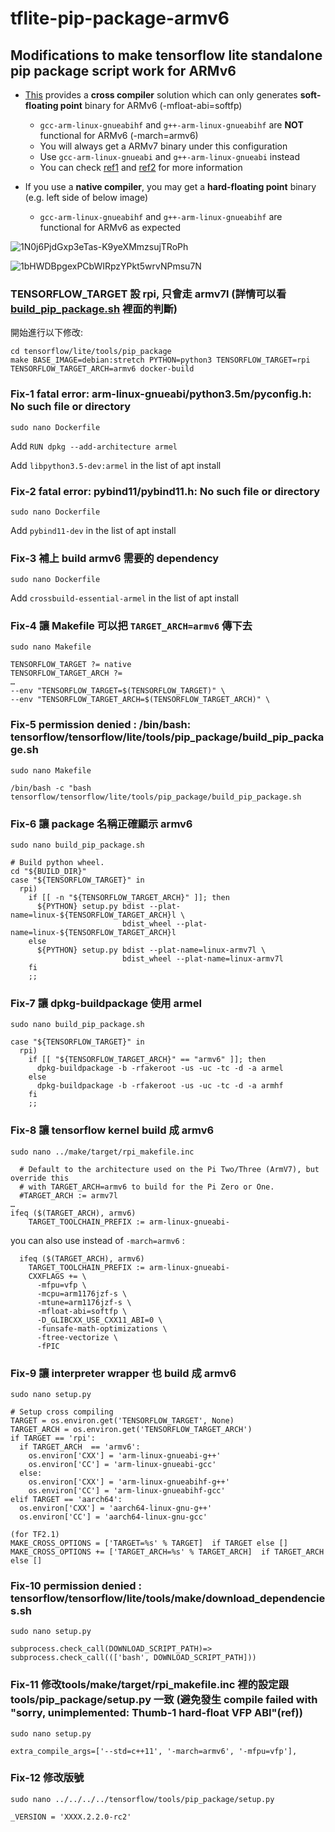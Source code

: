 # tflite-pip-package-armv6
## Modifications to make tensorflow lite standalone pip package script work for ARMv6
- [This](https://github.com/tensorflow/tensorflow/blob/f4eda958b3ecccf04b431c9a6c7595e4701ef125/tensorflow/lite/tools/pip_package/build_pip_package.sh#L41) provides a **cross compiler** solution which can only generates **soft-floating point** binary for ARMv6 (-mfloat-abi=softfp)
  - ```gcc-arm-linux-gnueabihf``` and  ```g++-arm-linux-gnueabihf``` are **NOT** functional for ARMv6 (-march=armv6)
  - You will always get a ARMv7 binary under this configuration
  - Use ```gcc-arm-linux-gnueabi``` and ```g++-arm-linux-gnueabi``` instead
  - You can check [ref1](https://github.com/japaric/rust-cross/issues/42#issue-338211341) and [ref2](https://github.com/rust-lang/rust/issues/45284#issuecomment-468037624) for more information
  
- If you use a **native compiler**, you may get a **hard-floating point** binary (e.g. left side of below image)
  - ```gcc-arm-linux-gnueabihf``` and  ```g++-arm-linux-gnueabihf``` are functional for ARMv6 as expected

![1N0j6PjdGxp3eTas-K9yeXMmzsujTRoPh](https://drive.google.com/uc?export=view&id=1N0j6PjdGxp3eTas-K9yeXMmzsujTRoPh)

![1bHWDBpgexPCbWIRpzYPkt5wrvNPmsu7N](https://drive.google.com/uc?export=view&id=1bHWDBpgexPCbWIRpzYPkt5wrvNPmsu7N)

### TENSORFLOW_TARGET 設 rpi, 只會走 armv7l (詳情可以看 [build_pip_package.sh](https://github.com/tensorflow/tensorflow/blob/f4eda958b3ecccf04b431c9a6c7595e4701ef125/tensorflow/lite/tools/pip_package/build_pip_package.sh#L41) 裡面的判斷)
開始進行以下修改:

```
cd tensorflow/lite/tools/pip_package
make BASE_IMAGE=debian:stretch PYTHON=python3 TENSORFLOW_TARGET=rpi TENSORFLOW_TARGET_ARCH=armv6 docker-build
```

### Fix-1 fatal error: arm-linux-gnueabi/python3.5m/pyconfig.h: No such file or directory
```sudo nano Dockerfile```

Add ```RUN dpkg --add-architecture armel```

Add ```libpython3.5-dev:armel``` in the list of apt install

### Fix-2 fatal error: pybind11/pybind11.h: No such file or directory
```sudo nano Dockerfile```

Add ```pybind11-dev``` in the list of apt install

### Fix-3 補上 build armv6 需要的 dependency
```
sudo nano Dockerfile
```
Add ```crossbuild-essential-armel``` in the list of apt install

### Fix-4 讓 Makefile 可以把 ```TARGET_ARCH=armv6``` 傳下去
```sudo nano Makefile```

```
TENSORFLOW_TARGET ?= native
TENSORFLOW_TARGET_ARCH ?=
…
--env "TENSORFLOW_TARGET=$(TENSORFLOW_TARGET)" \
--env "TENSORFLOW_TARGET_ARCH=$(TENSORFLOW_TARGET_ARCH)" \
```

### Fix-5 permission denied : /bin/bash: tensorflow/tensorflow/lite/tools/pip_package/build_pip_package.sh
```sudo nano Makefile```

```
/bin/bash -c "bash tensorflow/tensorflow/lite/tools/pip_package/build_pip_package.sh
```

### Fix-6 讓 package 名稱正確顯示 armv6
```sudo nano build_pip_package.sh```

```
# Build python wheel.
cd "${BUILD_DIR}"
case "${TENSORFLOW_TARGET}" in
  rpi)
    if [[ -n "${TENSORFLOW_TARGET_ARCH}" ]]; then
      ${PYTHON} setup.py bdist --plat-name=linux-${TENSORFLOW_TARGET_ARCH}l \
                         bdist_wheel --plat-name=linux-${TENSORFLOW_TARGET_ARCH}l
    else
      ${PYTHON} setup.py bdist --plat-name=linux-armv7l \
                         bdist_wheel --plat-name=linux-armv7l
    fi
    ;;
```

### Fix-7 讓 dpkg-buildpackage 使用 armel
```sudo nano build_pip_package.sh```

```
case "${TENSORFLOW_TARGET}" in
  rpi)
    if [[ "${TENSORFLOW_TARGET_ARCH}" == "armv6" ]]; then
      dpkg-buildpackage -b -rfakeroot -us -uc -tc -d -a armel
    else
      dpkg-buildpackage -b -rfakeroot -us -uc -tc -d -a armhf
    fi
    ;;
```

### Fix-8 讓 tensorflow kernel build 成 armv6
```sudo nano ../make/target/rpi_makefile.inc```

```
  # Default to the architecture used on the Pi Two/Three (ArmV7), but override this
  # with TARGET_ARCH=armv6 to build for the Pi Zero or One.
  #TARGET_ARCH := armv7l 
…
ifeq ($(TARGET_ARCH), armv6)
    TARGET_TOOLCHAIN_PREFIX := arm-linux-gnueabi-
```

you can also use instead of ```-march=armv6``` :
```
  ifeq ($(TARGET_ARCH), armv6)
    TARGET_TOOLCHAIN_PREFIX := arm-linux-gnueabi-
    CXXFLAGS += \
      -mfpu=vfp \
      -mcpu=arm1176jzf-s \
      -mtune=arm1176jzf-s \
      -mfloat-abi=softfp \
      -D_GLIBCXX_USE_CXX11_ABI=0 \
      -funsafe-math-optimizations \
      -ftree-vectorize \
      -fPIC
```

### Fix-9 讓 interpreter wrapper 也 build 成 armv6
```sudo nano setup.py```

```
# Setup cross compiling
TARGET = os.environ.get('TENSORFLOW_TARGET', None)
TARGET_ARCH = os.environ.get('TENSORFLOW_TARGET_ARCH')
if TARGET == 'rpi':
  if TARGET_ARCH  == 'armv6':
    os.environ['CXX'] = 'arm-linux-gnueabi-g++'
    os.environ['CC'] = 'arm-linux-gnueabi-gcc'
  else:
    os.environ['CXX'] = 'arm-linux-gnueabihf-g++'
    os.environ['CC'] = 'arm-linux-gnueabihf-gcc'
elif TARGET == 'aarch64':
  os.environ['CXX'] = 'aarch64-linux-gnu-g++'
  os.environ['CC'] = 'aarch64-linux-gnu-gcc'
```

```
(for TF2.1)
MAKE_CROSS_OPTIONS = ['TARGET=%s' % TARGET]  if TARGET else []
MAKE_CROSS_OPTIONS += ['TARGET_ARCH=%s' % TARGET_ARCH]  if TARGET_ARCH else []
```

### Fix-10 permission denied : tensorflow/tensorflow/lite/tools/make/download_dependencies.sh
```sudo nano setup.py```

```subprocess.check_call(DOWNLOAD_SCRIPT_PATH)=> subprocess.check_call((['bash', DOWNLOAD_SCRIPT_PATH]))```

### Fix-11 修改tools/make/target/rpi_makefile.inc 裡的設定跟 tools/pip_package/setup.py 一致 (避免發生 compile failed with "sorry, unimplemented: Thumb-1 hard-float VFP ABI"(ref))
```sudo nano setup.py```

```extra_compile_args=['--std=c++11', '-march=armv6', '-mfpu=vfp'],```

### Fix-12 修改版號
```sudo nano ../../../../tensorflow/tools/pip_package/setup.py```

```_VERSION = 'XXXX.2.2.0-rc2'```

